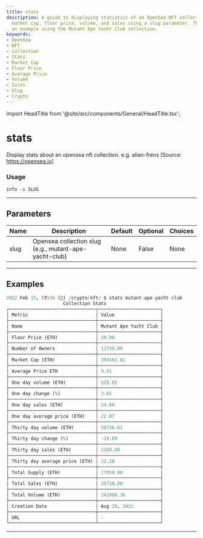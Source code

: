 ```yaml
---
title: stats
description: A guide to displaying statistics of an OpenSea NFT collection such as
  market cap, floor price, volume, and sales using a slug parameter. This includes
  an example using the Mutant Ape Yacht Club collection.
keywords:
- OpenSea
- NFT
- Collection
- Stats
- Market Cap
- Floor Price
- Average Price
- Volume
- Sales
- Slug
- Crypto
---
```


import HeadTitle from '@site/src/components/General/HeadTitle.tsx';

<HeadTitle title="stats - Nft - Crypto - Reference | OpenBB Terminal Docs" />

# stats

Display stats about an opensea nft collection. e.g. alien-frens [Source: https://opensea.io]

### Usage

```python
info -s SLUG
```

---

## Parameters

| Name | Description | Default | Optional | Choices |
| ---- | ----------- | ------- | -------- | ------- |
| slug | Opensea collection slug (e.g., mutant-ape-yacht-club) | None | False | None |


---

## Examples

```python
2022 Feb 15, 07:56 (🦋) /crypto/nft/ $ stats mutant-ape-yacht-club
                     Collection Stats
┌────────────────────────────────┬───────────────────────┐
│ Metric                         │ Value                 │
├────────────────────────────────┼───────────────────────┤
│ Name                           │ Mutant Ape Yacht Club │
├────────────────────────────────┼───────────────────────┤
│ Floor Price (ETH)              │ 20.00                 │
├────────────────────────────────┼───────────────────────┤
│ Number of Owners               │ 11739.00              │
├────────────────────────────────┼───────────────────────┤
│ Market Cap (ETH)               │ 394162.01             │
├────────────────────────────────┼───────────────────────┤
│ Average Price ETH              │ 9.41                  │
├────────────────────────────────┼───────────────────────┤
│ One day volume (ETH)           │ 529.62                │
├────────────────────────────────┼───────────────────────┤
│ One day change (%)             │ 3.65                  │
├────────────────────────────────┼───────────────────────┤
│ One day sales (ETH)            │ 24.00                 │
├────────────────────────────────┼───────────────────────┤
│ One day average price (ETH)    │ 22.07                 │
├────────────────────────────────┼───────────────────────┤
│ Thirty day volume (ETH)        │ 50336.61              │
├────────────────────────────────┼───────────────────────┤
│ Thirty day change (%)          │ -19.89                │
├────────────────────────────────┼───────────────────────┤
│ Thirty day sales (ETH)         │ 2269.00               │
├────────────────────────────────┼───────────────────────┤
│ Thirty day average price (ETH) │ 22.18                 │
├────────────────────────────────┼───────────────────────┤
│ Total Supply (ETH)             │ 17958.00              │
├────────────────────────────────┼───────────────────────┤
│ Total Sales (ETH)              │ 25728.00              │
├────────────────────────────────┼───────────────────────┤
│ Total Volume (ETH)             │ 242008.36             │
├────────────────────────────────┼───────────────────────┤
│ Creation Date                  │ Aug 29, 2021          │
├────────────────────────────────┼───────────────────────┤
│ URL                            │ -                     │
└────────────────────────────────┴───────────────────────┘
```
---

